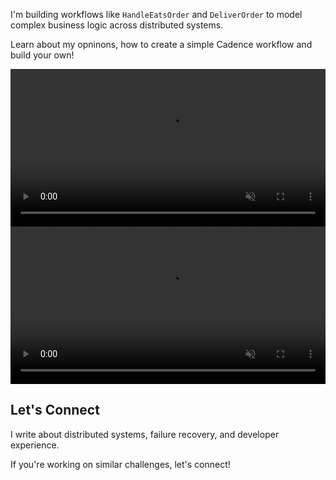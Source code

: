 I'm building workflows like `HandleEatsOrder` and `DeliverOrder` to model complex business logic across distributed systems.

Learn about my opninons, how to create a simple Cadence workflow and build your own!

<video controls width="100%" autoplay muted loop>
  <source src="{{ '/docs/sample_vid.mov' }}" type="video/mp4">
  Your browser does not support the video tag.
</video>

<video controls width="100%" autoplay muted loop>
  <source src="{{ '/docs/sample_vid.mp4' }}" type="video/mp4">
  Your browser does not support the video tag.
</video>

## Let's Connect

I write about distributed systems, failure recovery, and developer experience.

If you're working on similar challenges, let's connect!
